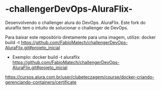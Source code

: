 # -challengerDevOps-AluraFlix-
Desenvolvendo o challenger alura do DevOps. AluraFlix.
Este fork do aluraflix tem o intuito de solucionar o challenger de DevOps.

Para baixar este repositório diretamente para uma imagem, utilize:
docker build -t <escolha-um-nome> https://github.com/FabioMatech/challengerDevOps-AluraFlix.git#projeto_inicial
 - Exemplo: docker build -t aluraflix https://github.com/FabioMatech/challengerDevOps-AluraFlix.git#projeto_inicial

 https://cursos.alura.com.br/user/clubeteczagem/course/docker-criando-gerenciando-containers/certificate
